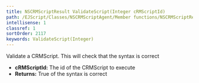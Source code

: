 ```yaml
---
title: NSCRMScriptResult ValidateScript(Integer cRMScriptId)
path: /EJScript/Classes/NSCRMScriptAgent/Member functions/NSCRMScriptResult ValidateScript(Integer p_0)
intellisense: 1
classref: 1
sortOrder: 2117
keywords: ValidateScript(Integer)
---
```



Validate a CRMScript. This will check that the syntax is correct



* **cRMScriptId:** The id of the CRMScript to execute
* **Returns:** True of the syntax is correct


